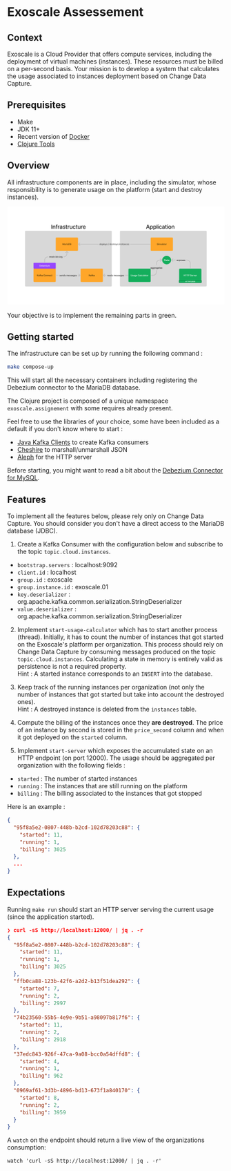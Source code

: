 # Exoscale Assessement

## Context

Exoscale is a Cloud Provider that offers compute services, including the deployment 
of virtual machines (instances). These resources must be billed on a per-second 
basis.
Your mission is to develop a system that calculates the usage associated to 
instances deployment based on Change Data Capture.

## Prerequisites

- Make
- JDK 11+
- Recent version of [Docker](https://docs.docker.com/get-docker/)
- [Clojure Tools](https://clojure.org/guides/install_clojure)

## Overview

All infrastructure components are in place, including the simulator, whose 
responsibility is to generate usage on the platform (start and destroy 
instances).

![Architecture overview](doc/overview.png)

Your objective is to implement the remaining parts in green.

## Getting started

The infrastructure can be set up by running the following command : 

```sh 
make compose-up
```

This will start all the necessary containers including registering the Debezium
connector to the MariaDB database.

The Clojure project is composed of a unique namespace `exoscale.assignement` 
with some requires already present.

Feel free to use the libraries of your choice, some have been included as a
default if you don't know where to start :
- [Java Kafka Clients](https://docs.confluent.io/kafka-clients/java/current/overview.html#ak-consume) to create Kafka consumers
- [Cheshire](https://github.com/dakrone/cheshire) to marshall/unmarshall JSON
- [Aleph](https://github.com/clj-commons/aleph) for the HTTP server

Before starting, you might want to read a bit about the [Debezium Connector for
MySQL](https://debezium.io/documentation/reference/stable/connectors/mysql.html).

## Features

To implement all the features below, please rely only on Change Data Capture.
You should consider you don't have a direct access to the MariaDB database (JDBC).

1. Create a Kafka Consumer with the configuration below and subscribe to the 
topic `topic.cloud.instances`.

- `bootstrap.servers` : localhost:9092
- `client.id` : localhost
- `group.id` : exoscale
- `group.instance.id` : exoscale.01
- `key.deserializer` : org.apache.kafka.common.serialization.StringDeserializer
- `value.deserializer` : org.apache.kafka.common.serialization.StringDeserializer
 
2. Implement `start-usage-calculator` which has to start another process (thread).
Initially, it has to count the number of instances that got started on the
Exoscale's platform per organization. This process should rely on Change Data Capture by 
consuming messages produced on the topic `topic.cloud.instances`.
Calculating a state in memory is entirely valid as persistence is not a required property.  
Hint : A started instance corresponds to an `INSERT` into the database.

3. Keep track of the running instances per organization (not only the number
of instances that got started but take into account the destroyed ones).  
Hint : A destroyed instance is deleted from the `instances` table.

4. Compute the billing of the instances once they __are destroyed__. The price
of an instance by second is stored in the `price_second` column and when it
got deployed on the `started` column.

5. Implement `start-server` which exposes the accumulated state on an HTTP endpoint (on port 12000). 
The usage should be aggregated per organization with the following fields :

- `started` : The number of started instances
- `running` : The instances that are still running on the platform
- `billing` : The billing associated to the instances that got stopped

Here is an example :

``` json
{
  "95f8a5e2-0807-448b-b2cd-102d78203c88": {
    "started": 11,
    "running": 1,
    "billing": 3025
  },
  ...
}
```

## Expectations

Running `make run` should start an HTTP server serving the current usage (since 
the application started).

``` json
❯ curl -sS http://localhost:12000/ | jq . -r  
{
  "95f8a5e2-0807-448b-b2cd-102d78203c88": {
    "started": 11,
    "running": 1,
    "billing": 3025
  },
  "ffb0ca88-123b-42f6-a2d2-b13f51dea292": {
    "started": 7,
    "running": 2,
    "billing": 2997
  },
  "74b23560-55b5-4e9e-9b51-a98097b817f6": {
    "started": 11,
    "running": 2,
    "billing": 2918
  },
  "37edc843-926f-47ca-9a08-bcc0a54dffd8": {
    "started": 4,
    "running": 1,
    "billing": 962
  },
  "0969af61-3d3b-4896-bd13-673f1a840170": {
    "started": 8,
    "running": 2,
    "billing": 3959
  }
}
```

A `watch` on the endpoint should return a live view of the organizations
consumption:

```
watch 'curl -sS http://localhost:12000/ | jq . -r'
```
